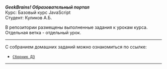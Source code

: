 ***GeekBrains! Образовательный портал***<br>
Курс: Базовый курс JavaScript<br>
Студент: Куликов А.Б.<br>

В репозитории размещены выполненные задания к урокам курса.<br>
Отдельная ветка - отдельный урок.

---
С собранием домашних заданий можно ознакомиться по ссылке:
- [`Сборник ДЗ`](https://kkulikoff.github.io/js-l1-kulikov.github.io/)
---
